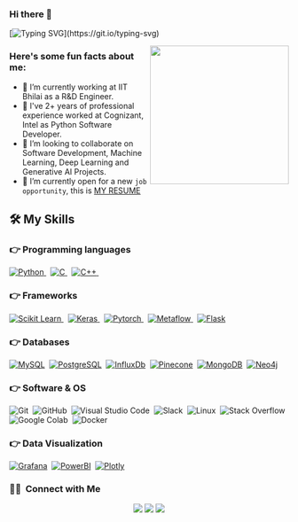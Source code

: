 ### Hi there 👋

[![Typing SVG](https://readme-typing-svg.herokuapp.com?font=Architects+Daughter&color=7AF79A&size=30&lines=Hey!+It's+Naman!;I'm+a+Software+Developer...;I'm+also+a+Machine+Learning+Engineer;)](https://git.io/typing-svg)

<picture> <img align="right" src="https://github.com/7oSkaaa/7oSkaaa/blob/main/Images/Right_Side.gif?raw=true" width = 250px></picture>

<h3> Here's some fun facts about me: </h3>

- 🔭 I’m currently working at IIT Bhilai as a R&D Engineer.
- 🌱 I've 2+ years of professional experience worked at Cognizant, Intel as Python Software Developer. 
- 👯 I’m looking to collaborate on Software Development, Machine Learning, Deep Learning and Generative AI Projects.
- 🤔 I’m currently open for a new `job opportunity`, this is [MY RESUME](https://drive.google.com/file/d/1yxm6lNWxdP5WX-Mhv1nUMDAZaf1Gx6gQ/view?usp=drive_link)




## 🛠️ My Skills

### 👉 Programming languages

<a href="https://python.org/">
    <img alt="Python" src="https://img.shields.io/badge/python-3670A0?style=for-the-badge&logo=python&logoColor=ffdd54"/>
  </a>&nbsp;
<a href="https://www.c.com/en/">
    <img alt="C" src="https://img.shields.io/badge/c-%2300599C.svg?style=for-the-badge&logo=c&logoColor=white"/>
  </a>&nbsp;
<a href="https://www.c++.com/en/">
    <img alt="C++" src="https://img.shields.io/badge/c++-%2300599C.svg?style=for-the-badge&logo=c%2B%2B&logoColor=white"/>
  </a>&nbsp;


</p>

### 👉 Frameworks
<a href="https://scikit-learn.org/" target="_blank">
    <img alt="Scikit Learn" src="https://img.shields.io/badge/scikit_learn-F7931E?style=for-the-badge&logo=scikit-learn&logoColor=white">
</a> &nbsp;
<a href="https://keras.io/" target="_blank"> 
    <img alt="Keras" src="https://img.shields.io/badge/Keras-EE4C2C?style=for-the-badge&logo=Keras&logoColor=white">
</a>&nbsp;
<a href="https://pytorch.org/" target="_blank"> 
    <img alt="Pytorch" src="https://img.shields.io/badge/PyTorch-F7931E?style=for-the-badge&logo=PyTorch&logoColor=white">
</a>&nbsp;
<a href="https://metaflow.org/" target="_blank"> 
    <img alt="Metaflow" src="https://img.shields.io/badge/Metaflow-EE4C2C?style=for-the-badge&logo=Metaflow&logoColor=white">
</a>&nbsp;
<a href="https://flask.palletsprojects.com/en/3.0.x/" target="_blank"> 
    <img alt="Flask" src="https://img.shields.io/badge/Flask-FCC624?style=for-the-badge&logo=Flask&logoColor=black">
</a>


### 👉 Databases
<a href="https://www.mysql.com/"><img alt="MySQL" src="https://img.shields.io/badge/MySQL-2CA5E0?style=for-the-badge&logo=mysql&logoColor=white"></a>&nbsp;
<a href="https://www.postgresql.org/"><img alt="PostgreSQL" src ="https://img.shields.io/badge/postgres-%23316192.svg?style=for-the-badge&logo=postgresql&logoColor=white"/></a>&nbsp;
<a href="https://www.influxdata.com/"><img alt="InfluxDb" src ="https://img.shields.io/badge/InfluxDb-0078D4?style=for-the-badge&logo=influxdb&logoColor=white"/></a>&nbsp;
<a href="https://www.pinecone.io/"><img alt="Pinecone" src ="https://img.shields.io/badge/Pinecone-%23121011?style=for-the-badge&logo=pinecone&logoColor=black"/></a>&nbsp;
<a href="https://www.mongodb.com/"><img alt="MongoDB" src ="https://img.shields.io/badge/MongoDB-%234ea94b.svg?style=for-the-badge&logo=mongodb&logoColor=white"/></a>&nbsp;
<a href="https://neo4j.com/"><img alt="Neo4j" src ="https://img.shields.io/badge/Neo4j-F05032?style=for-the-badge&logo=neo4j&logoColor=black"/></a>


 ### 👉 Software & OS
 
![Git](https://img.shields.io/badge/git-%23F05033.svg?style=for-the-badge&logo=git&logoColor=white)&nbsp;
![GitHub](https://img.shields.io/badge/github-%23121011.svg?style=for-the-badge&logo=github&logoColor=white)&nbsp;
![Visual Studio Code](https://img.shields.io/badge/Visual%20Studio%20Code-0078d7.svg?style=for-the-badge&logo=visual-studio-code&logoColor=white)&nbsp;
![Slack](https://img.shields.io/badge/Slack-4A154B?style=for-the-badge&logo=slack&logoColor=white)&nbsp;
![Linux](https://img.shields.io/badge/Linux-FCC624?style=for-the-badge&logo=linux&logoColor=black)&nbsp;
![Stack Overflow](https://img.shields.io/badge/Stack_Overflow-FE7A16?style=for-the-badge&logo=stack-overflow&logoColor=white)&nbsp;
![Google Colab](https://img.shields.io/badge/Colab-F9AB00?style=for-the-badge&logo=googlecolab&color=525252)&nbsp;
![Docker](https://img.shields.io/badge/Docker-2CA5E0?style=for-the-badge&logo=docker&logoColor=white)&nbsp;
    

### 👉 Data Visualization
<a href="https://grafana.com/"><img alt="Grafana" src="https://img.shields.io/badge/Grafana-2CA5E0?style=for-the-badge&logo=grafana&logoColor=white"></a>&nbsp;
<a href="https://powerbi.microsoft.com/en-us/desktop/"><img alt="PowerBI" src ="https://img.shields.io/badge/PowerBI-FE7A16?style=for-the-badge&logo=powerbi&logoColor=white"/></a>&nbsp;
<a href="https://plotly.com/python/"><img alt="Plotly" src ="https://img.shields.io/badge/Plotly-0078D4?style=for-the-badge&logo=plotly&logoColor=white"/></a>


### 🤝🏻 &nbsp;Connect with Me

<p align="center">
<a href="https://www.linkedin.com/in/naman-agarwal-bbb9b6158/"><img src="https://img.shields.io/badge/-Naman-0077B5?style=flat&logo=Linkedin&logoColor=white"/></a>
<a href="mailto:namanagarwal097@gmail.com"><img src="https://img.shields.io/badge/-Naman-D14836?style=flat&logo=Gmail&logoColor=white"/></a>
<a href="https://www.instagram.com/naman_agarwal_97/"><img src="https://img.shields.io/badge/-Naman-E4405F?style=flat&logo=Instagram&logoColor=white"/></a>
</p>

     
    


